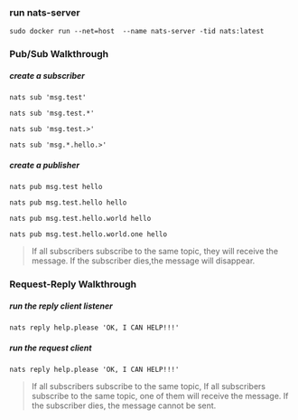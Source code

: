 ### run nats-server
```shell
sudo docker run --net=host  --name nats-server -tid nats:latest

```
### Pub/Sub Walkthrough
##### create a subscriber
```shell
nats sub 'msg.test'
```
```shell
nats sub 'msg.test.*'
```
```shell
nats sub 'msg.test.>'
```
```shell
nats sub 'msg.*.hello.>'
```

##### create a publisher  
```shell
nats pub msg.test hello
```
```shell
nats pub msg.test.hello hello
```
```shell
nats pub msg.test.hello.world hello
```
```shell
nats pub msg.test.hello.world.one hello
```

>If all subscribers subscribe to the same topic, they will receive the message.
>If the subscriber dies,the message will disappear.


### Request-Reply Walkthrough
##### run the reply client listener
```shell
nats reply help.please 'OK, I CAN HELP!!!'
```

##### run the request client
```shell
nats reply help.please 'OK, I CAN HELP!!!'
```

>If all subscribers subscribe to the same topic, If all subscribers subscribe to the same topic, one of them will receive the message.
>If the subscriber dies, the message cannot be sent.
